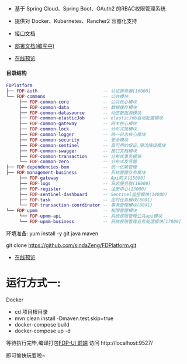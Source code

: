 - 基于 Spring Cloud、Spring Boot、OAuth2 的RBAC权限管理系统
- 提供对 Docker、Kubernetes、Rancher2 容器化支持


- [接口文档](http://127.0.0.1:15000/doc.html#/home)
- [部署文档(编写中)]()
- [在线预览](http://zsinda.cn:9527/) 

#### 目录结构
```lua
FDPlatform
├── FDP-auth                         -- 认证服务器[16000]
└── FDP-commons                      -- 公共模块 
     ├── FDP-common-core             -- 公共核心模块
     ├── FDP-common-data             -- 数据缓存模块
     ├── FDP-common-datasource       -- 动态数据源模块
     ├── FDP-common-elasticJob       -- elasticJob自动配置模块
     ├── FDP-common-gateway          -- 网关核心模块
     ├── FDP-common-lock             -- 分布式锁模块
     ├── FDP-common-logger           -- 统一日志核心模块
     ├── FDP-common-security         -- 安全模块
     ├── FDP-common-sentinel         -- 高可用的保证,限流降级模块
     ├── FDP-common-swagger          -- 接口文档模块
     ├── FDP-common-transaction      -- 分布式事务模块
     └── FDP-common-zero             -- 分布式发号器
├── FDP-dependencies-bom             -- 统一依赖管理
├── FDP-management-business          -- 系统管理业务模块
     ├── FDP-gateway                 -- Api网关[15000]
     ├── FDP-logs                    -- 日志服务器(18000)
     ├── FDP-register                -- 注册中心(13000)
     ├── FDP-sentinel-dashboard      -- Sentinel监控模块(14000)
     ├── FDP-task                    -- 定时任务模块(8081)
     └── FDP-transaction-coordinator -- 事务管理模块(8091)
└── FDP-upmm                         -- 权限管理模块
     └── FDP-upmm-api                -- 系统权限管理公共api模块
     └── FDP-upmm-business           -- 系统权限管理业务处理模块[17000]
```

环境准备:
yum install -y git java maven

git clone https://github.com/sindaZeng/FDPlatform.git

- [在线预览](http://zsinda.cn:9527/) 

# 运行方式一:
Docker

- cd 项目根目录
- mvn clean install -Dmaven.test.skip=true
- docker-compose build
- docker-compose up -d

等待执行完毕,编译打包[FDP-UI 前端](https://github.com/sindaZeng/Fdp-ui)
访问  http://localhost:9527/ 

即可愉快玩耍啦~
